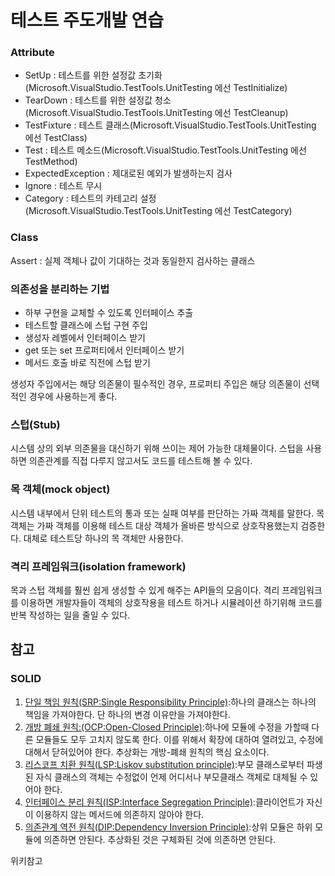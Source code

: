 # 테스트 주도개발 연습
<h3>Attribute</h3>
<ul>
<li>SetUp : 테스트를 위한 설정값 초기화(Microsoft.VisualStudio.TestTools.UnitTesting 에선 TestInitialize)</li>
<li>TearDown : 테스트를 위한 설정값 청소(Microsoft.VisualStudio.TestTools.UnitTesting 에선 TestCleanup)</li>
<li>TestFixture : 테스트 클래스(Microsoft.VisualStudio.TestTools.UnitTesting 에선 TestClass)</li>
<li>Test : 테스트 메소드(Microsoft.VisualStudio.TestTools.UnitTesting 에선 TestMethod)</li>
<li>ExpectedException : 제대로된 예외가 발생하는지 검사</li>
<li>Ignore : 테스트 무시</li>
<li>Category : 테스트의 카테고리 설정(Microsoft.VisualStudio.TestTools.UnitTesting 에선 TestCategory)</li>
</ul>
<h3>Class</h3>
Assert : 실제 객체나 값이 기대하는 것과 동일한지 검사하는 클래스
<h3>의존성을 분리하는 기법</h3>
<ul>
  <li>하부 구현을 교체할 수 있도록 인터페이스 추출</li>
  <li>테스트할 클래스에 스텁 구현 주입</li>
  <li>생성자 레벨에서 인터페이스 받기</li>
  <li>get 또는 set 프로퍼티에서 인터페이스 받기</li>
  <li>메서드 호출 바로 직전에 스텁 받기</li>
</ul>
생성자 주입에서는 해당 의존물이 필수적인 경우, 프로퍼티 주입은 해당 의존물이 선택적인 경우에 사용하는게 좋다.

<h3>스텁(Stub)</h3>
시스템 상의 외부 의존물을 대신하기 위해 쓰이는 제어 가능한 대체물이다. 스텁을 사용하면 의존관계를 직접 다루지 않고서도 코드를 테스트해 볼 수 있다.
<h3>목 객체(mock object)</h3>
시스템 내부에서 단위 테스트의 통과 또는 실패 여부를 판단하는 가짜 객체를 말한다. 목 객체는 가짜 객체를 이용해 테스트 대상 객체가 올바른 방식으로 상호작용했는지 검증한다. 대체로 테스트당 하나의 목 객체만 사용한다.
<h3>격리 프레임워크(isolation framework)</h3>
목과 스텁 객체를 훨씬 쉽게 생성할 수 있게 해주는 API들의 모음이다. 격리 프레임워크를 이용하면 개발자들이 객체의 상호작용을 테스트 하거나 시뮬레이션 하기위해 코드를 반복 작성하는 일을 줄일 수 있다.

<h2>참고</h2>
<h3>SOLID</h3>
<ol>
<li><a href ="http://ko.wikipedia.org/wiki/%EB%8B%A8%EC%9D%BC_%EC%B1%85%EC%9E%84_%EC%9B%90%EC%B9%99">단일 책임 원칙(SRP:Single Responsibility Principle)</a>:하나의 클래스는 하나의 책임을 가져야한다. 단 하나의 변경 이유만을 가져야한다.</li>
<li><a href="http://ko.wikipedia.org/wiki/%EA%B0%9C%EB%B0%A9-%ED%8F%90%EC%87%84_%EC%9B%90%EC%B9%99">개방 폐쇄 원칙:(OCP:Open-Closed Principle)</a>:하나에 모듈에 수정을 가할때 다른 모듈들도 모두 고치지 않도록 한다. 이를 위해서 확장에 대하여 열려있고, 수정에 대해서 닫혀있어야 한다. 추상화는 개방-폐쇄 원칙의 핵심 요소이다.</li>
<li><a href="http://ko.wikipedia.org/wiki/%EB%A6%AC%EC%8A%A4%EC%BD%94%ED%94%84_%EC%B9%98%ED%99%98_%EC%9B%90%EC%B9%99">리스코프 치환 원칙(LSP:Liskov substitution principle)</a>:부모 클래스로부터 파생된 자식 클래스의 객체는 수정없이 언제 어디서나 부모클래스 객체로 대체될 수 있어야 한다.</li>
<li><a href="http://ko.wikipedia.org/wiki/%EC%9D%B8%ED%84%B0%ED%8E%98%EC%9D%B4%EC%8A%A4_%EB%B6%84%EB%A6%AC_%EC%9B%90%EC%B9%99">인터페이스 분리 원칙(ISP:Interface Segregation Principle)</a>:클라이언트가 자신이 이용하지 않는 메서드에 의존하지 않아야 한다.</li>
<li><a href="http://ko.wikipedia.org/wiki/%EC%9D%98%EC%A1%B4%EA%B4%80%EA%B3%84_%EC%97%AD%EC%A0%84_%EC%9B%90%EC%B9%99">의존관계 역전 원칙(DIP:Dependency Inversion Principle)</a>:상위 모듈은 하위 모듈에 의존하면 안된다. 추상화된 것은 구체화된 것에 의존하면 안된다.</li>
</ol>
위키참고

